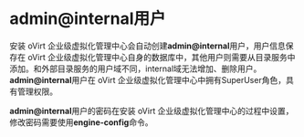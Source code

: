 # admin@internal用户

安装 oVirt 企业级虚拟化管理中心会自动创建**admin@internal**用户，用户信息保存在 oVirt 企业级虚拟化管理中心自身的数据库中，其他用户则需要从目录服务中添加。和外部目录服务的用户域不同，internal域无法增加、删除用户。**admin@internal**用户在 oVirt 企业级虚拟化管理中心中拥有SuperUser角色，具有管理权限。

**admin@internal**用户的密码在安装 oVirt 企业级虚拟化管理中心的过程中设置，修改密码需要使用**engine-config**命令。
